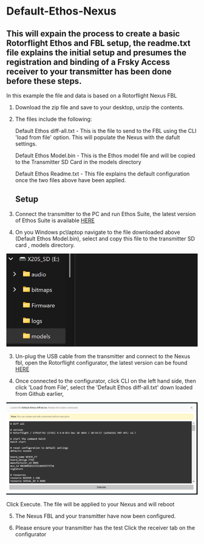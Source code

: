 # Default-Ethos-Nexus
## This will expain the process to create a basic Rotorflight Ethos and FBL setup, the readme.txt file explains the initial setup and presumes the registration and binding of a Frsky Access receiver to your transmitter has been done before these steps.

In this example the file and data is based on a Rotorflight Nexus FBL

1. Download the zip file and save to your desktop, unzip the contents.

2. The files include the following:

   Default Ethos diff-all.txt - This is the file to send to the FBL using the CLI 'load from file' option. This will populate the Nexus with the dafult settings.

   Default Ethos Model.bin - This is the Ethos model file and will be copied to the Transmitter SD Card in the models directory

   Default Ethos Readme.txt - This file explains the default configuration once the two files above have been applied.

   ## Setup

1. Connect the transmitter to the PC and run Ethos Suite, the latest version of Ethos Suite is available [HERE](https://github.com/FrSkyRC/ETHOS-Feedback-Community/releases)

2. On you Windows pc\laptop navigate to the file downloaded above (Default Ethos Model.bin), select and copy this file to the transmitter SD card , models directory.

![image](https://github.com/jimmy6616/Default-Ethos-Nexus/blob/img/default-radio-file.png)

3. Un-plug the USB cable from the transmitter and connect to the Nexus fbl, open the Rotorflight configurator, the latest version can be found [HERE](https://github.com/rotorflight/rotorflight-firmware/releases)

4. Once connected to the configurator, click CLI on the left hand side, then click 'Load from File', select the 'Default Ethos diff-all.txt' down loaded from Github earlier,

![image](https://github.com/jimmy6616/Default-Ethos-Nexus/blob/img/default-radio-file2.png)

Click Execute. The file will be applied to your Nexus and will reboot

5. The Nexus FBL and your transmitter have now been configured.

6. Please ensure your transmitter has the test Click the receiver tab on the configurator


   
